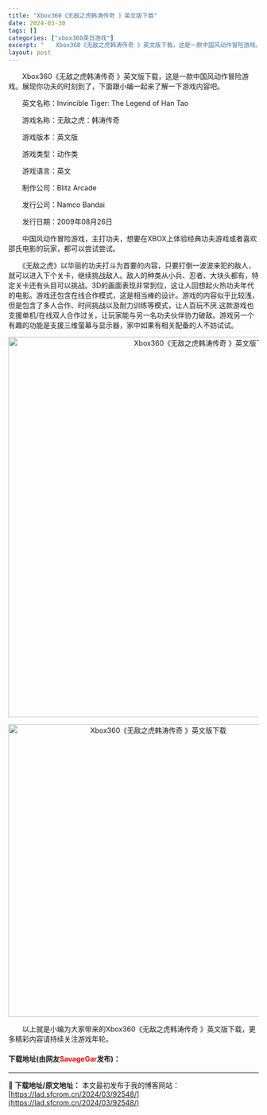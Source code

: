 ```yaml
---
title: "Xbox360《无敌之虎韩涛传奇 》英文版下载"
date: 2024-03-30
tags: []
categories: ["xbox360英日游戏"]
excerpt: "　　Xbox360《无敌之虎韩涛传奇 》英文版下载，这是一款中国风动作冒险游戏。展现你功夫的时刻到了，下面跟小编一起来了解一下游戏内容吧。 　　英文名称：Invincible Tiger: The Legend of Han Tao 　　游戏名称：无敌之虎：韩涛传奇 　　游戏版本：英文版 　　游戏类&hellip;"
layout: post
---
```


 <p>　　Xbox360《无敌之虎韩涛传奇 》英文版下载，这是一款中国风动作冒险游戏。展现你功夫的时刻到了，下面跟小编一起来了解一下游戏内容吧。</p> <p>　　英文名称：Invincible Tiger: The Legend of Han Tao</p> <p>　　游戏名称：无敌之虎：韩涛传奇</p> <p>　　游戏版本：英文版</p> <p>　　游戏类型：动作类</p> <p>　　游戏语言：英文</p> <p>　　制作公司：Blitz Arcade</p> <p>　　发行公司：Namco Bandai</p> <p>　　发行日期：2009年08月26日</p> <p>　　中国风动作冒险游戏，主打功夫，想要在XBOX上体验经典功夫游戏或者喜欢邵氏电影的玩家，都可以尝试尝试。</p> <p>　　《无敌之虎》以华丽的功夫打斗为首要的内容，只要打倒一波波来犯的敌人，就可以进入下个关卡，继续挑战敌人。敌人的种类从小兵、忍者、大块头都有，特定关卡还有头目可以挑战。3D的画面表现非常到位，这让人回想起火热功夫年代的电影。游戏还包含在线合作模式，这是相当棒的设计。游戏的内容似乎比较浅，但是包含了多人合作、时间挑战以及耐力训练等模式，让人百玩不厌.这款游戏也支援单机/在线双人合作过关，让玩家能与另一名功夫伙伴协力破敌。游戏另一个有趣的功能是支援三维萤幕与显示器，家中如果有相关配备的人不妨试试。</p> <p align="center"><img align="" border="0" src="https://lad.sfcrom.cn/wp-content/uploads/2024/03/20240330_6607e041975f6.jpg" width="764" alt="Xbox360《无敌之虎韩涛传奇 》英文版下载" /></p> <p align="center"><img align="" border="0" src="https://lad.sfcrom.cn/wp-content/uploads/2024/03/20240330_6607e0420a7c8.jpg" width="588" alt="Xbox360《无敌之虎韩涛传奇 》英文版下载" /></p> <p>　　以上就是小编为大家带来的Xbox360《无敌之虎韩涛传奇 》英文版下载，更多精彩内容请持续关注游戏年轮。</p> <p><h4>下载地址(由网友<font color="red">SavageGar</font>发布)：</h4></p> 

---
📖 **下载地址/原文地址：** 本文最初发布于我的博客网站：[https://lad.sfcrom.cn/2024/03/92548/](https://lad.sfcrom.cn/2024/03/92548/)
